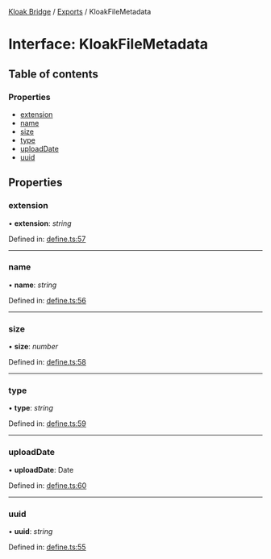 [Kloak Bridge](../README.md) / [Exports](../modules.md) / KloakFileMetadata

# Interface: KloakFileMetadata

## Table of contents

### Properties

- [extension](kloakfilemetadata.md#extension)
- [name](kloakfilemetadata.md#name)
- [size](kloakfilemetadata.md#size)
- [type](kloakfilemetadata.md#type)
- [uploadDate](kloakfilemetadata.md#uploaddate)
- [uuid](kloakfilemetadata.md#uuid)

## Properties

### extension

• **extension**: *string*

Defined in: [define.ts:57](https://github.com/CoNET-project/kloak-bridge/blob/3273c65/src/define.ts#L57)

___

### name

• **name**: *string*

Defined in: [define.ts:56](https://github.com/CoNET-project/kloak-bridge/blob/3273c65/src/define.ts#L56)

___

### size

• **size**: *number*

Defined in: [define.ts:58](https://github.com/CoNET-project/kloak-bridge/blob/3273c65/src/define.ts#L58)

___

### type

• **type**: *string*

Defined in: [define.ts:59](https://github.com/CoNET-project/kloak-bridge/blob/3273c65/src/define.ts#L59)

___

### uploadDate

• **uploadDate**: Date

Defined in: [define.ts:60](https://github.com/CoNET-project/kloak-bridge/blob/3273c65/src/define.ts#L60)

___

### uuid

• **uuid**: *string*

Defined in: [define.ts:55](https://github.com/CoNET-project/kloak-bridge/blob/3273c65/src/define.ts#L55)
